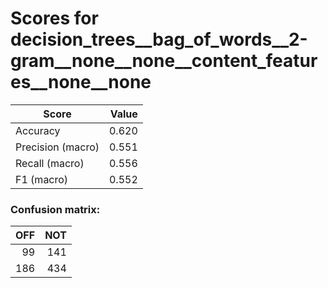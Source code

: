 # Scores for decision_trees__bag_of_words__2-gram__none__none__content_features__none__none
|      Score      |Value|
|-----------------|----:|
|Accuracy         |0.620|
|Precision (macro)|0.551|
|Recall (macro)   |0.556|
|F1 (macro)       |0.552|

### Confusion matrix:
|OFF|NOT|
|--:|--:|
| 99|141|
|186|434|
